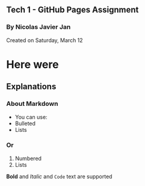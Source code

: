 ## Tech 1 - GitHub Pages Assignment

### By Nicolas Javier Jan
Created on Saturday, March 12

# Here were
## Explanations
### About Markdown

- You can use:
- Bulleted
- Lists

### Or

1. Numbered
2. Lists

**Bold** and _Italic_ and `Code` text are supported
